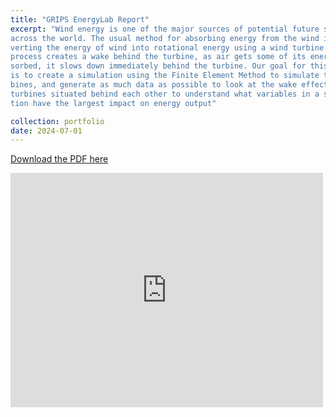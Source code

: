 ```yaml
---
title: "GRIPS EnergyLab Report"
excerpt: "Wind energy is one of the major sources of potential future sustainable energy
across the world. The usual method for absorbing energy from the wind is con-
verting the energy of wind into rotational energy using a wind turbine. This
process creates a wake behind the turbine, as air gets some of its energy ab-
sorbed, it slows down immediately behind the turbine. Our goal for this project
is to create a simulation using the Finite Element Method to simulate two tur-
bines, and generate as much data as possible to look at the wake effect of two
turbines situated behind each other to understand what variables in a simula-
tion have the largest impact on energy output"

collection: portfolio
date: 2024-07-01
---
```


[Download the PDF here](https://jonahksmith.github.io/documents/grips-report.pdf)

<embed src="http://jonahksmith.github.io//documents/grips-report.pdf" width="500" height="375" 
 type="application/pdf">

